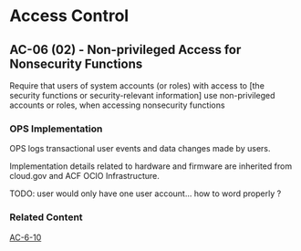 # Access Control
## AC-06 (02) - Non-privileged Access for Nonsecurity Functions

Require that users of system accounts (or roles) with access to [the security functions or security-relevant information] use non-privileged accounts or roles, when accessing nonsecurity functions

### OPS Implementation

OPS logs transactional user events and data changes made by users.

Implementation details related to hardware and firmware are inherited from cloud.gov and ACF OCIO Infrastructure.

TODO: user would only have one user account... how to word properly ?

### Related Content

[AC-6-10](ac-06-10/index.md)
